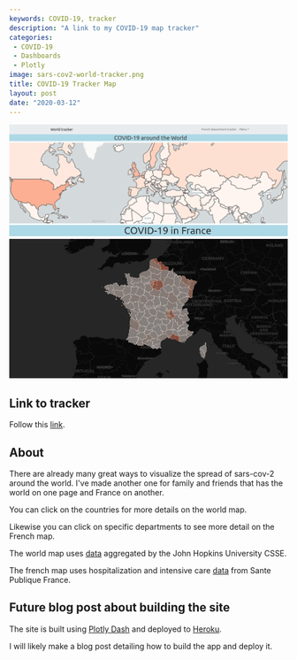 ```yaml
---
keywords: COVID-19, tracker
description: "A link to my COVID-19 map tracker"
categories:
 - COVID-19
 - Dashboards
 - Plotly
image: sars-cov2-world-tracker.png
title: COVID-19 Tracker Map
layout: post
date: "2020-03-12"
---
```


![](sars-cov2-world-tracker.png "World map preview")
![](sars-cov2-french-tracker.png "French map preview")

## Link to tracker

Follow this [link](https://sars-cov-2-world-tracker.herokuapp.com/).

## About

There are already many great ways to visualize the spread of sars-cov-2 around the world. I've made another one for family and friends that has the world on one page and France on another.

You can click on the countries for more details on the world map.

Likewise you can click on specific departments to see more detail on the French map.
    
The world map uses [data](https://github.com/CSSEGISandData/COVID-19) aggregated by the John Hopkins University CSSE.
    
The french map uses hospitalization and intensive care [data](https://www.data.gouv.fr/fr/datasets/donnees-hospitalieres-relatives-a-lepidemie-de-covid-19/) from Sante Publique France.
    
## Future blog post about building the site
    
The site is built using [Plotly Dash](https://plotly.com/dash/) and deployed to [Heroku](https://www.heroku.com/home).

I will likely make a blog post detailing how to build the app and deploy it.


